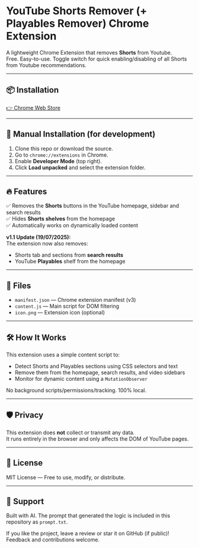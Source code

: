 # YouTube Shorts Remover (+ Playables Remover) Chrome Extension

A lightweight Chrome Extension that removes **Shorts** from Youtube.  
Free. Easy-to-use. Toggle switch for quick enabling/disabling of all Shorts from Youtube recommendations. 

---

## 📦 Installation

[👉 Chrome Web Store](https://chrome.google.com/webstore/detail/youtube-shorts-playables/dilmoegnonbiadmhbmaehnhogjlkikdp)

---

## 🧩 Manual Installation (for development)

1. Clone this repo or download the source.
2. Go to `chrome://extensions` in Chrome.
3. Enable **Developer Mode** (top right).
4. Click **Load unpacked** and select the extension folder.

---

## 🔥 Features

✅ Removes the **Shorts** buttons in the YouTube homepage, sidebar and search results  
✅ Hides **Shorts shelves** from the homepage  
✅ Automatically works on dynamically loaded content  

**v1.1 Update (19/07/2025):**  
The extension now also removes:
- Shorts tab and sections from **search results**   
- YouTube **Playables** shelf from the homepage

---

## 📁 Files

- `manifest.json` — Chrome extension manifest (v3)
- `content.js` — Main script for DOM filtering
- `icon.png` — Extension icon (optional)

---

## 🛠️ How It Works

This extension uses a simple content script to:

- Detect Shorts and Playables sections using CSS selectors and text
- Remove them from the homepage, search results, and video sidebars
- Monitor for dynamic content using a `MutationObserver`

No background scripts/permissions/tracking. 100% local.

---

## 🛡️ Privacy

This extension does **not** collect or transmit any data.  
It runs entirely in the browser and only affects the DOM of YouTube pages.

---

## 📜 License

MIT License — Free to use, modify, or distribute.

---

## 🙏 Support

Built with AI. The prompt that generated the logic is included in this repository as `prompt.txt`.

If you like the project, leave a review or star it on GitHub (if public)!  
Feedback and contributions welcome.
